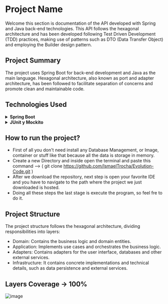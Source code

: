 # Project Name

Welcome this section is documentation of the API developed with Spring and Java back-end technologies. This API follows the hexagonal architecture and has been developed following Test Driven Development (TDD) practices, making use of patterns such as DTO (Data Transfer Object) and employing the Builder design pattern.

## Project Summary

The project uses Spring Boot for back-end development and Java as the main language. Hexagonal architecture, also known as port and adapter architecture, has been followed to facilitate separation of concerns and promote clean and maintainable code.

## Technologies Used

<details>
<summary><b>Spring Boot</b></summary>

- Spring Boot is a framework for building Java-based enterprise applications. It simplifies the process of building production-ready applications and provides a convention-over-configuration approach.


<details>
<summary><b>Dependencies</b></summary>

- Spring Web
- Spring Data JPA
- Spring Starter Test
- H2 Database (To store all data in memory)
- Lombok

</details>

</details>

</details>
<details>
<summary><b>JUnit y Mockito</b></summary>
  - Used to perform unit tests and follow TDD methodology.
</details>


## How to run the project?

- First of all you don't need install any Database Management, or Image, container or stuff like that because all the data is storage in memory.
- Create a new Directory and inside open the terminal and paste this command --> ( git clone https://github.com/IsmaelTrocha/Evolution-Code.git )
- After we download the repository, next step is open your favorite IDE and you have to navigate to the path where the project we just downloaded is hosted.
- Doing all these steps the last stage is execute the program, so feel fre to do it.


## Project Structure

The project structure follows the hexagonal architecture, dividing responsibilities into layers:

- Domain: Contains the business logic and domain entities.
- Application: Implements use cases and orchestrates the business logic.
- Adapters: Contains adapters for the user interface, databases and other external services.
- Infrastructure: It contains concrete implementations and technical details, such as data persistence and external services.

## Layers Coverage -> 100%

![image](https://github.com/IsmaelTrocha/Evolution-Code/assets/114845174/40cf5bc1-fe9d-4504-b576-2acb9d08b7ba)
